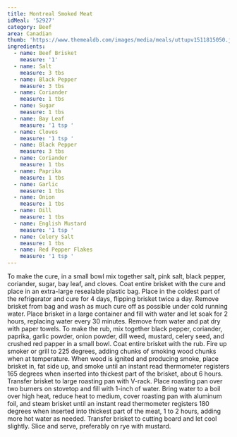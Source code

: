 ```yaml
---
title: Montreal Smoked Meat
idMeal: '52927'
category: Beef
area: Canadian
thumb: 'https://www.themealdb.com/images/media/meals/uttupv1511815050.jpg'
ingredients:
  - name: Beef Brisket
    measure: '1'
  - name: Salt
    measure: 3 tbs
  - name: Black Pepper
    measure: 3 tbs
  - name: Coriander
    measure: 1 tbs
  - name: Sugar
    measure: 1 tbs
  - name: Bay Leaf
    measure: '1 tsp '
  - name: Cloves
    measure: '1 tsp '
  - name: Black Pepper
    measure: 3 tbs
  - name: Coriander
    measure: 1 tbs
  - name: Paprika
    measure: 1 tbs
  - name: Garlic
    measure: 1 tbs
  - name: Onion
    measure: 1 tbs
  - name: Dill
    measure: 1 tbs
  - name: English Mustard
    measure: '1 tsp '
  - name: Celery Salt
    measure: 1 tbs
  - name: Red Pepper Flakes
    measure: '1 tsp '
---
```

To make the cure, in a small bowl mix together salt, pink salt, black pepper, coriander, sugar, bay leaf, and cloves. Coat entire brisket with the cure and place in an extra-large resealable plastic bag. Place in the coldest part of the refrigerator and cure for 4 days, flipping brisket twice a day.
Remove brisket from bag and wash as much cure off as possible under cold running water. Place brisket in a large container and fill with water and let soak for 2 hours, replacing water every 30 minutes. Remove from water and pat dry with paper towels.
To make the rub, mix together black pepper, coriander, paprika, garlic powder, onion powder, dill weed, mustard, celery seed, and crushed red papper in a small bowl. Coat entire brisket with the rub.
Fire up smoker or grill to 225 degrees, adding chunks of smoking wood chunks when at temperature. When wood is ignited and producing smoke, place brisket in, fat side up, and smoke until an instant read thermometer registers 165 degrees when inserted into thickest part of the brisket, about 6 hours.
Transfer brisket to large roasting pan with V-rack. Place roasting pan over two burners on stovetop and fill with 1-inch of water. Bring water to a boil over high heat, reduce heat to medium, cover roasting pan with aluminum foil, and steam brisket until an instant read thermometer registers 180 degrees when inserted into thickest part of the meat, 1 to 2 hours, adding more hot water as needed.
Transfer brisket to cutting board and let cool slightly. Slice and serve, preferably on rye with mustard.
